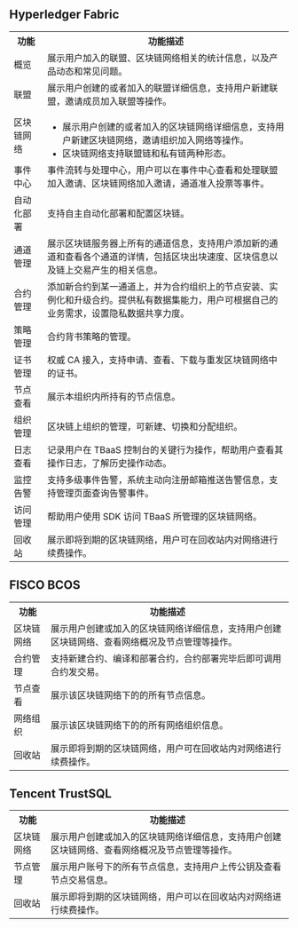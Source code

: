 ## Hyperledger Fabric

<table>
		<tr>
			<th>功能</th>
			<th>功能描述</th>
		</tr>
		<tr>
			<td width="12%">概览 </td>
			<td>展示用户加入的联盟、区块链网络相关的统计信息，以及产品动态和常见问题。</td>
		</tr>
			<tr>
			<td>联盟</td>
			<td>展示用户创建的或者加入的联盟详细信息，支持用户新建联盟，邀请成员加入联盟等操作。</td>
		</tr>
			<tr>
			<td>区块链网络</td>
			<td>
			<ul class="params">
			<li>展示用户创建的或者加入的区块链网络详细信息，支持用户新建区块链网络，邀请组织加入网络等操作。</li>
			<li>区块链网络支持联盟链和私有链两种形态。</li>
			</ul>
			</td>
		</tr>
			<tr>
			<td>事件中心</td>
			<td>事件流转与处理中心，用户可以在事件中心查看和处理联盟加入邀请、区块链网络加入邀请，通道准入投票等事件。</td>
		</tr>
			<tr>
			<td> 自动化部署</td>
			<td> 支持自主自动化部署和配置区块链。</td>
		</tr>
			<tr>
			<td>通道管理 </td>
			<td>展示区块链服务器上所有的通道信息，支持用户添加新的通道和查看各个通道的详情，包括区块出块速度、区块信息以及链上交易产生的相关信息。</td>
		</tr>
			<tr>
			<td>合约管理</td>
			<td>添加新合约到某一通道上，并为合约组织上的节点安装、实例化和升级合约。提供私有数据集能力，用户可根据自己的业务需求，设置隐私数据共享力度。</td>
		</tr>
			<tr>
			<td>策略管理</td>
			<td>合约背书策略的管理。</td>
		</tr>
			<tr>
			<td>证书管理</td>
			<td>权威 CA 接入，支持申请、查看、下载与重发区块链网络中的证书。</td>
		</tr>
			<tr>
			<td> 节点查看</td>
			<td>展示本组织内所持有的节点信息。</td>
		</tr>
			<tr>
			<td>组织管理</td>
			<td> 区块链上组织的管理，可新建、切换和分配组织。</td>
		</tr>
			<tr>
			<td> 日志查看</td>
			<td>记录用户在 TBaaS 控制台的关键行为操作，帮助用户查看其操作日志，了解历史操作动态。</td>
		</tr>
			<tr>
			<td>监控告警</td>
			<td>支持多级事件告警，系统主动向注册邮箱推送告警信息，支持管理页面查询告警事件。 </td>
		</tr>
			<tr>
			<td>访问管理 </td>
			<td>帮助用户使用 SDK 访问 TBaaS 所管理的区块链网络。</td>
		</tr>
			<td>回收站</td>
	<td>展示即将到期的区块链网络，用户可在回收站内对网络进行续费操作。</td>
	</tr>
		</table>
		
## FISCO BCOS
<table>
	<tr>
	<th>功能</th>
	<th>功能描述</th>
	</tr>
	<tr>
	<td>区块链网络</td>
	<td>展示用户创建或加入的区块链网络详细信息，支持用户创建区块链网络、查看网络概况及节点管理等操作。</td>
	</tr>
	<tr>
	<td>合约管理</td>
	<td>支持新建合约、编译和部署合约，合约部署完毕后即可调用合约发交易。</td>
	</tr>
	<tr>
	<td>节点查看</td>
	<td>展示该区块链网络下的的所有节点信息。</td>
	</tr>
	<tr>
	<td>网络组织</td>
	<td>展示该区块链网络下的的所有网络组织信息。</td>
	</tr>
	<tr>
	<td>回收站</td>
	<td>展示即将到期的区块链网络，用户可在回收站内对网络进行续费操作。</td>
	</tr>
</table>

## Tencent TrustSQL
<table>
	<tr>
	<th>功能</th>
	<th>功能描述</th>
	</tr>
	<tr>
	<td>区块链网络</td>
	<td>展示用户创建或加入的区块链网络详细信息，支持用户创建区块链网络、查看网络概况及节点管理等操作。</td>
	</tr>
	<tr>
	<td>节点管理</td>
	<td>展示用户账号下的所有节点信息，支持用户上传公钥及查看节点交易信息。</td>
	</tr>
	<tr>
	<td>回收站</td>
	<td>展示即将到期的区块链网络，用户可以在回收站内对网络进行续费操作。</td>
	</tr>
</table>

<style>
.params{ margin-bottom:0px !important}
</style>

